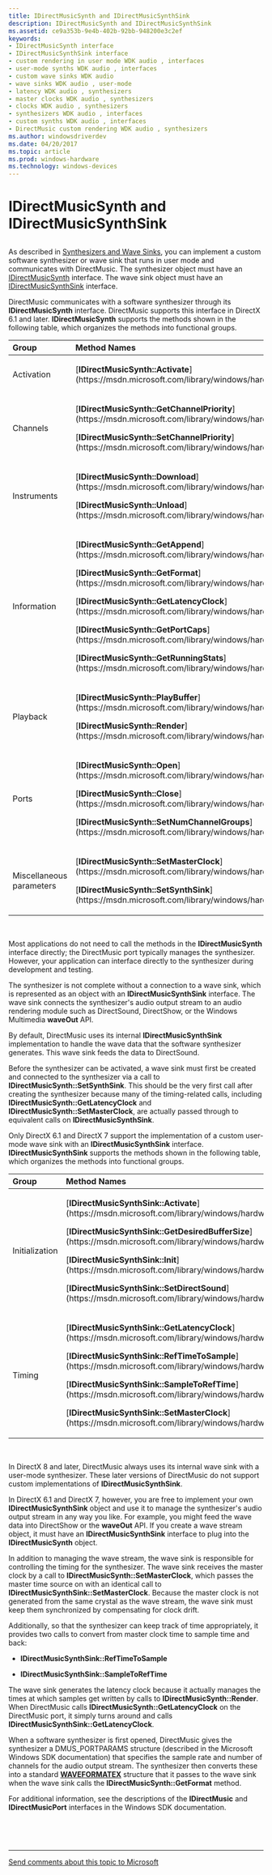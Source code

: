 ```yaml
---
title: IDirectMusicSynth and IDirectMusicSynthSink
description: IDirectMusicSynth and IDirectMusicSynthSink
ms.assetid: ce9a353b-9e4b-402b-92bb-948200e3c2ef
keywords:
- IDirectMusicSynth interface
- IDirectMusicSynthSink interface
- custom rendering in user mode WDK audio , interfaces
- user-mode synths WDK audio , interfaces
- custom wave sinks WDK audio
- wave sinks WDK audio , user-mode
- latency WDK audio , synthesizers
- master clocks WDK audio , synthesizers
- clocks WDK audio , synthesizers
- synthesizers WDK audio , interfaces
- custom synths WDK audio , interfaces
- DirectMusic custom rendering WDK audio , synthesizers
ms.author: windowsdriverdev
ms.date: 04/20/2017
ms.topic: article
ms.prod: windows-hardware
ms.technology: windows-devices
---
```


# IDirectMusicSynth and IDirectMusicSynthSink


## <span id="idirectmusicsynth_and_idirectmusicsynthsink"></span><span id="IDIRECTMUSICSYNTH_AND_IDIRECTMUSICSYNTHSINK"></span>


As described in [Synthesizers and Wave Sinks](synthesizers-and-wave-sinks.md), you can implement a custom software synthesizer or wave sink that runs in user mode and communicates with DirectMusic. The synthesizer object must have an [IDirectMusicSynth](https://msdn.microsoft.com/library/windows/hardware/ff536519) interface. The wave sink object must have an [IDirectMusicSynthSink](https://msdn.microsoft.com/library/windows/hardware/ff536520) interface.

DirectMusic communicates with a software synthesizer through its **IDirectMusicSynth** interface. DirectMusic supports this interface in DirectX 6.1 and later. **IDirectMusicSynth** supports the methods shown in the following table, which organizes the methods into functional groups.

<table>
<colgroup>
<col width="50%" />
<col width="50%" />
</colgroup>
<thead>
<tr class="header">
<th align="left">Group</th>
<th align="left">Method Names</th>
</tr>
</thead>
<tbody>
<tr class="odd">
<td align="left"><p>Activation</p></td>
<td align="left"><p>[<strong>IDirectMusicSynth::Activate</strong>](https://msdn.microsoft.com/library/windows/hardware/ff536529)</p></td>
</tr>
<tr class="even">
<td align="left"><p>Channels</p></td>
<td align="left"><p>[<strong>IDirectMusicSynth::GetChannelPriority</strong>](https://msdn.microsoft.com/library/windows/hardware/ff536534)</p>
<p>[<strong>IDirectMusicSynth::SetChannelPriority</strong>](https://msdn.microsoft.com/library/windows/hardware/ff536542)</p></td>
</tr>
<tr class="odd">
<td align="left"><p>Instruments</p></td>
<td align="left"><p>[<strong>IDirectMusicSynth::Download</strong>](https://msdn.microsoft.com/library/windows/hardware/ff536532)</p>
<p>[<strong>IDirectMusicSynth::Unload</strong>](https://msdn.microsoft.com/library/windows/hardware/ff536546)</p></td>
</tr>
<tr class="even">
<td align="left"><p>Information</p></td>
<td align="left"><p>[<strong>IDirectMusicSynth::GetAppend</strong>](https://msdn.microsoft.com/library/windows/hardware/ff536533)</p>
<p>[<strong>IDirectMusicSynth::GetFormat</strong>](https://msdn.microsoft.com/library/windows/hardware/ff536535)</p>
<p>[<strong>IDirectMusicSynth::GetLatencyClock</strong>](https://msdn.microsoft.com/library/windows/hardware/ff536536)</p>
<p>[<strong>IDirectMusicSynth::GetPortCaps</strong>](https://msdn.microsoft.com/library/windows/hardware/ff536537)</p>
<p>[<strong>IDirectMusicSynth::GetRunningStats</strong>](https://msdn.microsoft.com/library/windows/hardware/ff536538)</p></td>
</tr>
<tr class="odd">
<td align="left"><p>Playback</p></td>
<td align="left"><p>[<strong>IDirectMusicSynth::PlayBuffer</strong>](https://msdn.microsoft.com/library/windows/hardware/ff536540)</p>
<p>[<strong>IDirectMusicSynth::Render</strong>](https://msdn.microsoft.com/library/windows/hardware/ff536541)</p></td>
</tr>
<tr class="even">
<td align="left"><p>Ports</p></td>
<td align="left"><p>[<strong>IDirectMusicSynth::Open</strong>](https://msdn.microsoft.com/library/windows/hardware/ff536539)</p>
<p>[<strong>IDirectMusicSynth::Close</strong>](https://msdn.microsoft.com/library/windows/hardware/ff536531)</p>
<p>[<strong>IDirectMusicSynth::SetNumChannelGroups</strong>](https://msdn.microsoft.com/library/windows/hardware/ff536544)</p></td>
</tr>
<tr class="odd">
<td align="left"><p>Miscellaneous parameters</p></td>
<td align="left"><p>[<strong>IDirectMusicSynth::SetMasterClock</strong>](https://msdn.microsoft.com/library/windows/hardware/ff536543)</p>
<p>[<strong>IDirectMusicSynth::SetSynthSink</strong>](https://msdn.microsoft.com/library/windows/hardware/ff536545)</p></td>
</tr>
</tbody>
</table>

 

Most applications do not need to call the methods in the **IDirectMusicSynth** interface directly; the DirectMusic port typically manages the synthesizer. However, your application can interface directly to the synthesizer during development and testing.

The synthesizer is not complete without a connection to a wave sink, which is represented as an object with an **IDirectMusicSynthSink** interface. The wave sink connects the synthesizer's audio output stream to an audio rendering module such as DirectSound, DirectShow, or the Windows Multimedia **waveOut** API.

By default, DirectMusic uses its internal **IDirectMusicSynthSink** implementation to handle the wave data that the software synthesizer generates. This wave sink feeds the data to DirectSound.

Before the synthesizer can be activated, a wave sink must first be created and connected to the synthesizer via a call to **IDirectMusicSynth::SetSynthSink**. This should be the very first call after creating the synthesizer because many of the timing-related calls, including **IDirectMusicSynth::GetLatencyClock** and **IDirectMusicSynth::SetMasterClock**, are actually passed through to equivalent calls on **IDirectMusicSynthSink**.

Only DirectX 6.1 and DirectX 7 support the implementation of a custom user-mode wave sink with an **IDirectMusicSynthSink** interface. **IDirectMusicSynthSink** supports the methods shown in the following table, which organizes the methods into functional groups.

<table>
<colgroup>
<col width="50%" />
<col width="50%" />
</colgroup>
<thead>
<tr class="header">
<th align="left">Group</th>
<th align="left">Method Names</th>
</tr>
</thead>
<tbody>
<tr class="odd">
<td align="left"><p>Initialization</p></td>
<td align="left"><p>[<strong>IDirectMusicSynthSink::Activate</strong>](https://msdn.microsoft.com/library/windows/hardware/ff536521)</p>
<p>[<strong>IDirectMusicSynthSink::GetDesiredBufferSize</strong>](https://msdn.microsoft.com/library/windows/hardware/ff536522)</p>
<p>[<strong>IDirectMusicSynthSink::Init</strong>](https://msdn.microsoft.com/library/windows/hardware/ff536524)</p>
<p>[<strong>IDirectMusicSynthSink::SetDirectSound</strong>](https://msdn.microsoft.com/library/windows/hardware/ff536527)</p></td>
</tr>
<tr class="even">
<td align="left"><p>Timing</p></td>
<td align="left"><p>[<strong>IDirectMusicSynthSink::GetLatencyClock</strong>](https://msdn.microsoft.com/library/windows/hardware/ff536523)</p>
<p>[<strong>IDirectMusicSynthSink::RefTimeToSample</strong>](https://msdn.microsoft.com/library/windows/hardware/ff536525)</p>
<p>[<strong>IDirectMusicSynthSink::SampleToRefTime</strong>](https://msdn.microsoft.com/library/windows/hardware/ff536526)</p>
<p>[<strong>IDirectMusicSynthSink::SetMasterClock</strong>](https://msdn.microsoft.com/library/windows/hardware/ff536528)</p></td>
</tr>
</tbody>
</table>

 

In DirectX 8 and later, DirectMusic always uses its internal wave sink with a user-mode synthesizer. These later versions of DirectMusic do not support custom implementations of **IDirectMusicSynthSink**.

In DirectX 6.1 and DirectX 7, however, you are free to implement your own **IDirectMusicSynthSink** object and use it to manage the synthesizer's audio output stream in any way you like. For example, you might feed the wave data into DirectShow or the **waveOut** API. If you create a wave stream object, it must have an **IDirectMusicSynthSink** interface to plug into the **IDirectMusicSynth** object.

In addition to managing the wave stream, the wave sink is responsible for controlling the timing for the synthesizer. The wave sink receives the master clock by a call to **IDirectMusicSynth::SetMasterClock**, which passes the master time source on with an identical call to **IDirectMusicSynthSink::SetMasterClock**. Because the master clock is not generated from the same crystal as the wave stream, the wave sink must keep them synchronized by compensating for clock drift.

Additionally, so that the synthesizer can keep track of time appropriately, it provides two calls to convert from master clock time to sample time and back:

-   **IDirectMusicSynthSink::RefTimeToSample**

-   **IDirectMusicSynthSink::SampleToRefTime**

The wave sink generates the latency clock because it actually manages the times at which samples get written by calls to **IDirectMusicSynth::Render**. When DirectMusic calls **IDirectMusicSynth::GetLatencyClock** on the DirectMusic port, it simply turns around and calls **IDirectMusicSynthSink::GetLatencyClock**.

When a software synthesizer is first opened, DirectMusic gives the synthesizer a DMUS\_PORTPARAMS structure (described in the Microsoft Windows SDK documentation) that specifies the sample rate and number of channels for the audio output stream. The synthesizer then converts these into a standard [**WAVEFORMATEX**](https://msdn.microsoft.com/library/windows/hardware/ff538799) structure that it passes to the wave sink when the wave sink calls the **IDirectMusicSynth::GetFormat** method.

For additional information, see the descriptions of the **IDirectMusic** and **IDirectMusicPort** interfaces in the Windows SDK documentation.

 

 


--------------------
[Send comments about this topic to Microsoft](mailto:wsddocfb@microsoft.com?subject=Documentation%20feedback%20[audio\audio]:%20IDirectMusicSynth%20and%20IDirectMusicSynthSink%20%20RELEASE:%20%287/18/2016%29&body=%0A%0APRIVACY%20STATEMENT%0A%0AWe%20use%20your%20feedback%20to%20improve%20the%20documentation.%20We%20don't%20use%20your%20email%20address%20for%20any%20other%20purpose,%20and%20we'll%20remove%20your%20email%20address%20from%20our%20system%20after%20the%20issue%20that%20you're%20reporting%20is%20fixed.%20While%20we're%20working%20to%20fix%20this%20issue,%20we%20might%20send%20you%20an%20email%20message%20to%20ask%20for%20more%20info.%20Later,%20we%20might%20also%20send%20you%20an%20email%20message%20to%20let%20you%20know%20that%20we've%20addressed%20your%20feedback.%0A%0AFor%20more%20info%20about%20Microsoft's%20privacy%20policy,%20see%20http://privacy.microsoft.com/default.aspx. "Send comments about this topic to Microsoft")


